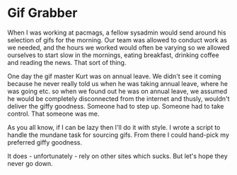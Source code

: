 # Gif Grabber

When I was working at pacmags, a fellow sysadmin would send around his selection of gifs for the morning. Our team was allowed to conduct work as we needed, and the hours we worked would often be varying so we allowed ourselves to start slow in the mornings, eating breakfast, drinking coffee and reading the news. That sort of thing. 

One day the gif master Kurt was on annual leave. We didn't see it coming because he never really told us when he was taking annual leave, where he was going etc. so when we found out he was on annual leave, we assumed he would be completely disconnected from the internet and thusly, wouldn't deliver the giffy goodness. Someone had to step up. Someone had to take control. That someone was me.

As you all know, if I can be lazy then I'll do it with style. I wrote a script to handle the mundane task for sourcing gifs. From there I could hand-pick my preferred giffy goodness. 

It does - unfortunately - rely on other sites which sucks. But let's hope they never go down.
